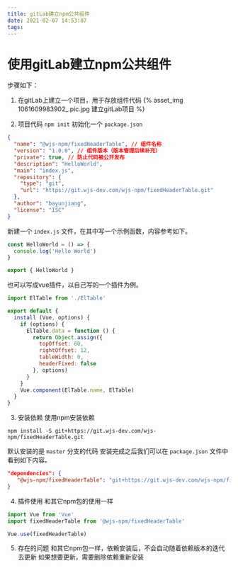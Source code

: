 ```yaml
---
title: gitLab建立npm公共组件
date: 2021-02-07 14:53:07
tags:
---
```


# 使用gitLab建立npm公共组件
步骤如下：

1. 在gitLab上建立一个项目，用于存放组件代码
{% asset_img 1061609983902_.pic.jpg 建立gitLab项目 %}

2. 项目代码
`npm init` 初始化一个 `package.json`
```json
{
  "name": "@wjs-npm/fixedHeaderTable", // 组件名称
  "version": "1.0.0", // 组件版本（版本管理后续补充）
  "private": true, // 防止代码被公开发布
  "description": "HelloWorld",
  "main": "index.js",
  "repository": {
    "type": "git",
    "url": "https://git.wjs-dev.com/wjs-npm/fixedHeaderTable.git"
  },
  "author": "bayunjiang",
  "license": "ISC"
}
```
新建一个 `index.js` 文件，在其中写一个示例函数，内容参考如下。
```js
const HelloWorld = () => {
  console.log('Hello World')
}

export { HelloWorld }
```
也可以写成vue插件，以自己写的一个插件为例。
```js
import ElTable from './ElTable'

export default {
  install (Vue, options) {
    if (options) {
      ElTable.data = function () {
        return Object.assign({
          topOffset: 60,
          rightOffset: 12,
          tableWidth: 0,
          headerFixed: false
        }, options)
      }
    }
    Vue.component(ElTable.name, ElTable)
  }
}
```

3. 安装依赖
使用npm安装依赖
```
npm install -S git+https://git.wjs-dev.com/wjs-npm/fixedHeaderTable.git
```
默认安装的是 `master` 分支的代码 
安装完成之后我们可以在 `package.json` 文件中看到如下内容。
```json
"dependencies": {
   "@wjs-npm/fixedHeaderTable": "git+https://git.wjs-dev.com/wjs-npm/fixedHeaderTable.git"
}
```

4. 插件使用
和其它npm包的使用一样
```js
import Vue from 'Vue'
import fixedHeaderTable from '@wjs-npm/fixedHeaderTable'

Vue.use(fixedHeaderTable)
```

5. 存在的问题
和其它npm包一样，依赖安装后，不会自动随着依赖版本的迭代去更新 
如果想要更新，需要删除依赖重新安装